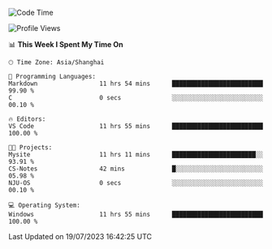 <!--START_SECTION:waka-->
![Code Time](http://img.shields.io/badge/Code%20Time-1%2C050%20hrs%2054%20mins-blue)

![Profile Views](http://img.shields.io/badge/Profile%20Views-3-blue)

📊 **This Week I Spent My Time On** 

```text
🕑︎ Time Zone: Asia/Shanghai

💬 Programming Languages: 
Markdown                 11 hrs 54 mins      █████████████████████████   99.90 % 
C                        0 secs              ░░░░░░░░░░░░░░░░░░░░░░░░░   00.10 % 

🔥 Editors: 
VS Code                  11 hrs 55 mins      █████████████████████████   100.00 % 

🐱‍💻 Projects: 
Mysite                   11 hrs 11 mins      ███████████████████████░░   93.91 % 
CS-Notes                 42 mins             █░░░░░░░░░░░░░░░░░░░░░░░░   05.98 % 
NJU-OS                   0 secs              ░░░░░░░░░░░░░░░░░░░░░░░░░   00.10 % 

💻 Operating System: 
Windows                  11 hrs 55 mins      █████████████████████████   100.00 % 
```


 Last Updated on 19/07/2023 16:42:25 UTC
<!--END_SECTION:waka-->